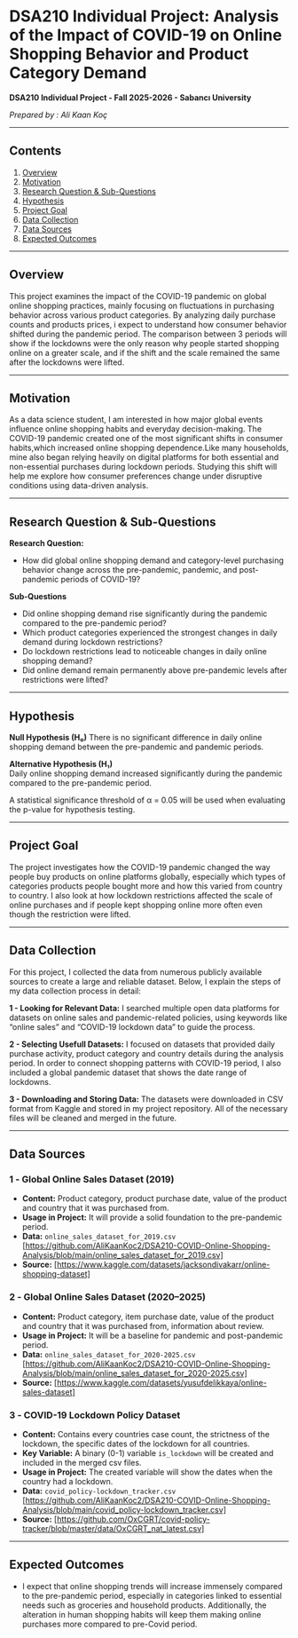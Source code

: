 # DSA210 Individual Project: Analysis of the Impact of COVID-19 on Online Shopping Behavior and Product Category Demand

**DSA210 Individual Project - Fall 2025-2026 - Sabancı University**

*Prepared by : Ali Kaan Koç*

---

## Contents
1. [Overview](#overview)
2. [Motivation](#motivation)
3. [Research Question & Sub-Questions](#research-question--sub-questions)
4. [Hypothesis](#hypothesis)
5. [Project Goal](#project-goal)
6. [Data Collection](#data-collection)
7. [Data Sources](#data-sources)
8. [Expected Outcomes](#expected-outcomes)
   
---

## Overview 
This project examines the impact of the COVID-19 pandemic on global online shopping practices, mainly focusing on fluctuations in purchasing behavior across various product categories. By analyzing daily purchase counts and products prices, i expect to understand how consumer behavior shifted during the pandemic period. The comparison between 3 periods will show if the lockdowns were the only reason why people started shopping online on a greater scale, and if the shift and the scale remained the same after the lockdowns were lifted.

---
## Motivation 

As a data science student, I am interested in how major global events influence online shopping habits and everyday decision-making. The COVID-19 pandemic created one of the most significant shifts in consumer habits,which increased online shopping dependence.Like many households, mine also began relying heavily on digital platforms for both essential and non-essential purchases during lockdown periods. Studying this shift will help me explore how consumer preferences change under disruptive conditions using data-driven analysis.

---
## Research Question & Sub-Questions 

**Research Question:**

- How did global online shopping demand and category-level purchasing behavior change across the pre-pandemic, pandemic, and post-pandemic periods of COVID-19?


**Sub-Questions**
- Did online shopping demand rise significantly during the pandemic compared to the pre-pandemic period?
- Which product categories experienced the strongest changes in daily demand during lockdown restrictions?
- Do lockdown restrictions lead to noticeable changes in daily online shopping demand?
- Did online demand remain permanently above pre-pandemic levels after restrictions were lifted?

---

## Hypothesis 

**Null Hypothesis (H₀)**
There is no significant difference in daily online shopping demand between the pre-pandemic and pandemic periods.

**Alternative Hypothesis (H₁)**  
Daily online shopping demand increased significantly during the pandemic compared to the pre-pandemic period.

A statistical significance threshold of α = 0.05 will be used when evaluating the p-value for hypothesis testing.

---

## Project Goal 
The project investigates how the COVID-19 pandemic changed the way people buy products on online platforms globally, especially which types of categories products people bought more and how this varied from country to country.
I also look at how lockdown restrictions affected the scale of online purchases and if people kept shopping online more often even though the restriction were lifted.

---

## Data Collection 

For this project, I collected the data from numerous publicly available sources to create a large and reliable dataset. Below, I explain the steps of my data collection process in detail:

**1 - Looking for Relevant Data:**
I searched multiple open data platforms for datasets on online sales and pandemic-related policies, using keywords like “online sales” and “COVID-19 lockdown data” to guide the process.

**2 - Selecting Usefull Datasets:**
I focused on datasets that provided daily purchase activity, product category and country details during the analysis period. In order to connect shopping patterns with COVID-19 period, I also included a global pandemic dataset that shows the date range of lockdowns.

**3 - Downloading and Storing Data:**
The datasets were downloaded in CSV format from Kaggle and stored in my project repository. All of the necessary files will be cleaned and merged in the future.

---
## Data Sources 
### **1️ - Global Online Sales Dataset (2019)**
- **Content:** Product category, product purchase date, value of the product and country that it was purchased from.
- **Usage in Project:** It will provide a solid foundation to the pre-pandemic period.
- **Data:** `online_sales_dataset_for_2019.csv` [https://github.com/AliKaanKoc2/DSA210-COVID-Online-Shopping-Analysis/blob/main/online_sales_dataset_for_2019.csv]
- **Source:** [https://www.kaggle.com/datasets/jacksondivakarr/online-shopping-dataset]
  
### **2️ - Global Online Sales Dataset (2020–2025)**
- **Content:** Product category, item purchase date, value of the product and country that it was purchased from, information about review.
- **Usage in Project:** It will be a baseline for pandemic and post-pandemic period.
- **Data:** `online_sales_dataset_for_2020-2025.csv` [https://github.com/AliKaanKoc2/DSA210-COVID-Online-Shopping-Analysis/blob/main/online_sales_dataset_for_2020-2025.csv]
- **Source:** [https://www.kaggle.com/datasets/yusufdelikkaya/online-sales-dataset]

### **3️ - COVID-19 Lockdown Policy Dataset**
- **Content:** Contains every countries case count, the strictness of the lockdown, the specific dates of the lockdown for all countries.
- **Key Variable:** A binary (0-1) variable `is_lockdown` will be created and included in the merged csv files.
- **Usage in Project:** The created variable will show the dates when the country had a lockdown.
- **Data:** `covid_policy-lockdown_tracker.csv` [https://github.com/AliKaanKoc2/DSA210-COVID-Online-Shopping-Analysis/blob/main/covid_policy-lockdown_tracker.csv]
- **Source:** [https://github.com/OxCGRT/covid-policy-tracker/blob/master/data/OxCGRT_nat_latest.csv]

---
## Expected Outcomes 
- I expect that online shopping trends will increase immensely compared to the pre-pandemic period, especially in categories linked to essential needs such as groceries and household products. Additionally, the alteration in human shopping habits will keep them making online purchases more compared to pre-Covid period.

